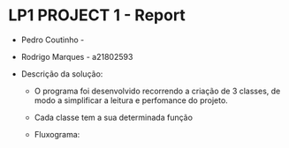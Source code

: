 # LP1 PROJECT 1 - Report

* Pedro Coutinho - 
* Rodrigo Marques - a21802593

* Descrição da solução:
    * O programa foi desenvolvido recorrendo a criação de 3 classes, de modo a simplificar a leitura e perfomance do projeto.
    * Cada classe tem a sua determinada função
    

    * Fluxograma:
